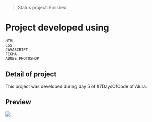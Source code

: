 >Status project: Finished
# Project developed using
```
HTML
CSS
JAVASCRIPT
FIGMA
ADOBE PHOTOSHOP
```

## Detail of project
This project was developed during day 5 of #7DaysOfCode of Alura.

## Preview
![](./assets/img/preview.gif#ruannarici)